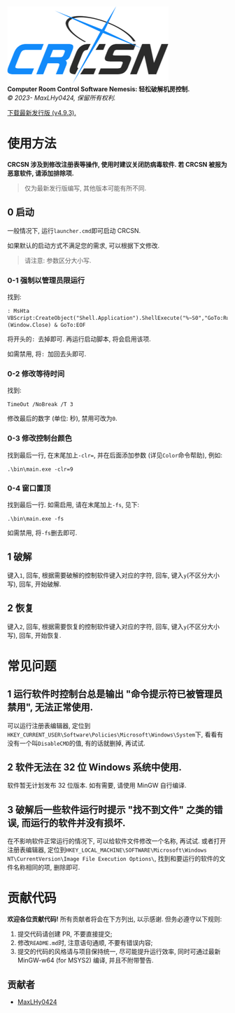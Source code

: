 ![logo](logo.png)\
**Computer Room Control Software Nemesis: 轻松破解机房控制.**\
*©️ 2023- MaxLHy0424, 保留所有权利.*

[下载最新发行版 (v4.9.3).](https://github.com/MaxLHy0424/CRCSN/releases/download/v4.9.3/CRCSN_v4-9-3_x64.7z)

# 使用方法

**CRCSN 涉及到修改注册表等操作, 使用时建议关闭防病毒软件. 若 CRCSN 被报为恶意软件, 请添加排除项.**

> 仅为最新发行版编写, 其他版本可能有所不同.

## 0 启动

一般情况下, 运行`launcher.cmd`即可启动 CRCSN.

如果默认的启动方式不满足您的需求, 可以根据下文修改.

> 请注意: 参数区分大小写.

### 0-1 强制以管理员限运行

找到:
```Batch
: MsHta VBScript:CreateObject("Shell.Application").ShellExecute("%~S0","GoTo:RunAs","","RunAs",1)(Window.Close) & GoTo:EOF
```

将开头的`: `去掉即可. 再运行启动脚本, 将会启用该项. 

如需禁用, 将`: `加回去头即可.

### 0-2 修改等待时间

找到:
```Batch
TimeOut /NoBreak /T 3
```
修改最后的数字 (单位: 秒), 禁用可改为`0`.

### 0-3 修改控制台颜色

找到最后一行, 在末尾加上`-clr=`, 并在后面添加参数 (详见`Color`命令帮助), 例如:
````Batch
.\bin\main.exe -clr=9
````

### 0-4 窗口置顶

找到最后一行. 如需启用, 请在末尾加上`-fs`, 见下:
````Batch
.\bin\main.exe -fs
````

如需禁用, 将`-fs`删去即可.

## 1 破解

键入`1`, 回车, 根据需要破解的控制软件键入对应的字符, 回车, 键入`y`(不区分大小写), 回车, 开始破解.

## 2 恢复

键入`2`, 回车, 根据需要恢复的控制软件键入对应的字符, 回车, 键入`y`(不区分大小写), 回车, 开始恢复.

# 常见问题

## 1 运行软件时控制台总是输出 "命令提示符已被管理员禁用", 无法正常使用.

可以运行注册表编辑器, 定位到`HKEY_CURRENT_USER\Software\Policies\Microsoft\Windows\System`下, 看看有没有一个叫`DisableCMD`的值, 有的话就删掉, 再试试.

## 2 软件无法在 32 位 Windows 系统中使用.

软件暂无计划发布 32 位版本. 如有需要, 请使用 MinGW 自行编译.

## 3 破解后一些软件运行时提示 "找不到文件" 之类的错误, 而运行的软件并没有损坏.

在不影响软件正常运行的情况下, 可以给软件文件修改一个名称, 再试试. 或者打开注册表编辑器, 定位到`HKEY_LOCAL_MACHINE\SOFTWARE\Microsoft\Windows NT\CurrentVersion\Image File Execution Options\`, 找到和要运行的软件的文件名称相同的项, 删除即可.

# 贡献代码

**欢迎各位贡献代码!** 所有贡献者将会在下方列出, 以示感谢. 但务必遵守以下规则:
1. 提交代码请创建 PR, 不要直接提交;
2. 修改`README.md`时, 注意语句通顺, 不要有错误内容;
3. 提交的代码的风格请与项目保持统一, 尽可能提升运行效率, 同时可通过最新 MinGW-w64 (for MSYS2) 编译, 并且不附带警告.

## 贡献者

- [MaxLHy0424](https://github.com/MaxLHy0424)